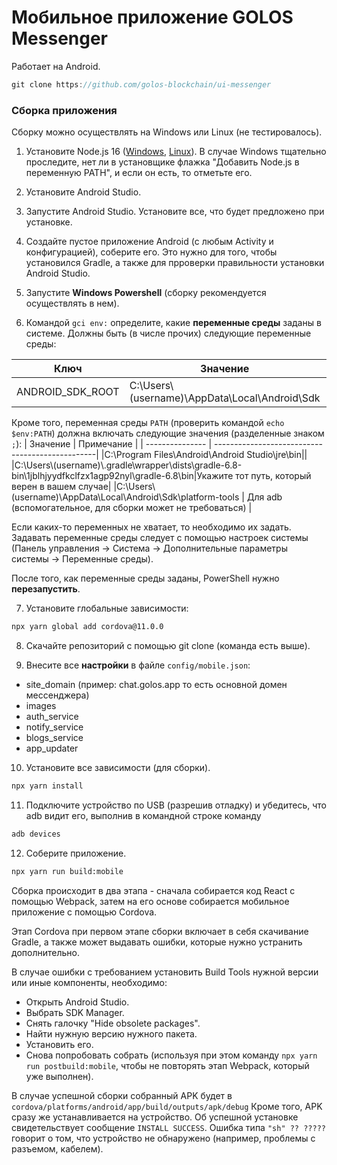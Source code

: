# Мобильное приложение GOLOS Messenger

Работает на Android.

```js
git clone https://github.com/golos-blockchain/ui-messenger
```

### Сборка приложения

Сборку можно осуществлять на Windows или Linux (не тестировалось).

1. Установите Node.js 16 ([Windows](https://nodejs.org/dist/v16.14.0/node-v16.14.0-x64.msi), [Linux](https://github.com/nodesource/distributions/blob/master/README.md)). В случае Windows тщательно проследите, нет ли в установщике флажка "Добавить Node.js в переменную PATH", и если он есть, то отметьте его.

2. Установите Android Studio. 

3. Запустите Android Studio. Установите все, что будет предложено при установке.

4. Создайте пустое приложение Android (с любым Activity и конфигурацией), соберите его. Это нужно для того, чтобы установился Gradle, а также для прроверки правильности установки Android Studio.

5. Запустите **Windows Powershell** (сборку рекомендуется осуществлять в нем).

6. Командой `gci env:` определите, какие **переменные среды** заданы в системе. Должны быть (в числе прочих) следующие переменные среды:

|Ключ | Значение    | Примечание |
| --------------- | ------------------------------------------------| -----|
|ANDROID_SDK_ROOT | C:\Users\\(username)\AppData\Local\Android\Sdk |   |

Кроме того, переменная среды `PATH` (проверить командой `echo $env:PATH`) должна включать следующие значения (разделенные знаком `;`):
| Значение | Примечание |
| --------------- | ------------------------------------------------|
|C:\Program Files\Android\Android Studio\jre\bin||
|C:\Users\\(username)\\.gradle\wrapper\dists\gradle-6.8-bin\1jblhjyydfkclfzx1agp92nyl\gradle-6.8\bin|Укажите тот путь, который верен в вашем случае|
|C:\Users\\(username)\AppData\Local\Android\Sdk\platform-tools | Для adb (вспомогательное, для сборки может не требоваться) |

Если каких-то переменных не хватает, то необходимо их задать. Задавать переменные среды следует с помощью настроек системы (Панель управления -> Система -> Дополнительные параметры системы -> Переменные среды).

После того, как переменные среды заданы, PowerShell нужно **перезапустить**.

7. Установите глобальные зависимости:
```sh
npx yarn global add cordova@11.0.0
```

8. Скачайте репозиторий с помощью git clone (команда есть выше).

9. Внесите все **настройки** в файле `config/mobile.json`:

- site_domain (пример: chat.golos.app то есть основной домен мессенджера)
- images
- auth_service
- notify_service
- blogs_service
- app_updater

10. Установите все зависимости (для сборки).

```sh
npx yarn install
```

11. Подключите устройство по USB (разрешив отладку) и убедитесь, что adb видит его, выполнив в командной строке команду
```sh
adb devices
```

12. Соберите приложение.

```sh
npx yarn run build:mobile
```
Сборка происходит в два этапа - сначала собирается код React с помощью Webpack, затем на его основе собирается мобильное приложение с помощью Cordova.  

Этап Cordova при первом этапе сборки включает в себя скачивание Gradle, а также может выдавать ошибки, которые нужно устранить дополнительно.

В случае ошибки с требованием установить Build Tools нужной версии или иные компоненты, необходимо:
- Открыть Android Studio.
- Выбрать SDK Manager.
- Снять галочку "Hide obsolete packages".
- Найти нужную версию нужного пакета.
- Установить его.
- Снова попробовать собрать (используя при этом команду `npx yarn run postbuild:mobile`, чтобы не повторять этап Webpack, который уже выполнен).

В случае успешной сборки собранный APK будет в `cordova/platforms/android/app/build/outputs/apk/debug`
Кроме того, APK сразу же устанавливается на устройство. Об успешной установке свидетельствует сообщение `INSTALL SUCCESS`. Ошибка типа `"sh" ?? ?????` говорит о том, что устройство не обнаружено (например, проблемы с разъемом, кабелем).
